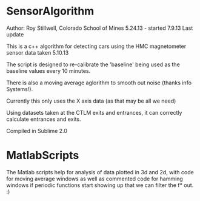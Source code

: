 SensorAlgorithm
==============
Author: Roy Stillwell, Colorado School of Mines
5.24.13 - started
7.9.13 Last update 

This is a c++ algorithm for detecting cars using the HMC magnetometer sensor data taken 5.10.13

The script is <will be> designed to re-calibrate the 'baseline' being used as the baseline values every 10 minutes.

There is also a moving average aglorithm to smooth out noise (thanks info Systems!). 

Currently this only uses the X axis data (as that may be all we need)

Using datasets taken at the CTLM exits and entrances, it can correctly calculate entrances and exits.

Compiled in Sublime 2.0

MatlabScripts
===============
The Matlab scripts help for analysis of data plotted in 3d and 2d, with code for moving average windows as well as commented code for hamming windows if periodic functions start showing up that we can filter the f* out.  :)
